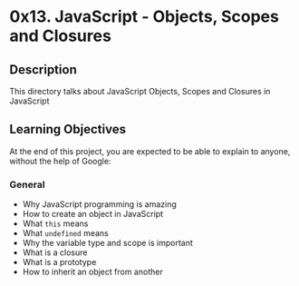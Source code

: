 # 0x13. JavaScript - Objects, Scopes and Closures

## Description

This directory talks about JavaScript Objects, Scopes and Closures in JavaScript

## Learning Objectives
At the end of this project, you are expected to be able to explain to anyone, without the help of Google:

### General
* Why JavaScript programming is amazing
* How to create an object in JavaScript
* What ```this``` means
* What ```undefined``` means
* Why the variable type and scope is important
* What is a closure
* What is a prototype
* How to inherit an object from another
